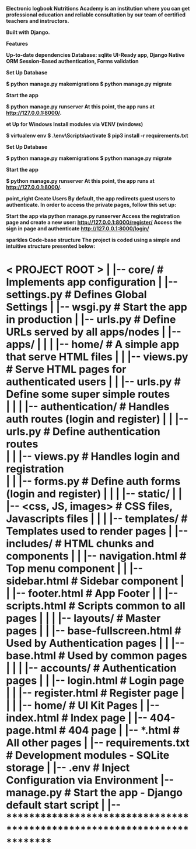 <strong>Electronic logbook<strong>
Nutritions Academy is an institution where you can get professional education and reliable consultation by our team of certified teachers and instructors.

<strong>Built with Django.<strong>


Features

Up-to-date dependencies
Database: sqlite
UI-Ready app, Django Native ORM
Session-Based authentication, Forms validation

Set Up Database

$ python manage.py makemigrations
$ python manage.py migrate

Start the app

$ python manage.py runserver
At this point, the app runs at http://127.0.0.1:8000/.


et Up for Windows
Install modules via VENV (windows)

$ virtualenv env
$ .\env\Scripts\activate
$ pip3 install -r requirements.txt

Set Up Database

$ python manage.py makemigrations
$ python manage.py migrate

Start the app

$ python manage.py runserver
At this point, the app runs at http://127.0.0.1:8000/.


point_right Create Users
By default, the app redirects guest users to authenticate. In order to access the private pages, follow this set up:

Start the app via python manage.py runserver
Access the registration page and create a new user:
http://127.0.0.1:8000/register/
Access the sign in page and authenticate
http://127.0.0.1:8000/login/

sparkles Code-base structure
The project is coded using a simple and intuitive structure presented below:
<br/>

< PROJECT ROOT >
   |
   |-- core/                               # Implements app configuration
   |    |-- settings.py                    # Defines Global Settings
   |    |-- wsgi.py                        # Start the app in production
   |    |-- urls.py                        # Define URLs served by all apps/nodes
   |
   |-- apps/
   |    |
   |    |-- home/                          # A simple app that serve HTML files
   |    |    |-- views.py                  # Serve HTML pages for authenticated users
   |    |    |-- urls.py                   # Define some super simple routes  
   |    |
   |    |-- authentication/                # Handles auth routes (login and register)
   |    |    |-- urls.py                   # Define authentication routes  
   |    |    |-- views.py                  # Handles login and registration  
   |    |    |-- forms.py                  # Define auth forms (login and register) 
   |    |
   |    |-- static/
   |    |    |-- <css, JS, images>         # CSS files, Javascripts files
   |    |
   |    |-- templates/                     # Templates used to render pages
   |         |-- includes/                 # HTML chunks and components
   |         |    |-- navigation.html      # Top menu component
   |         |    |-- sidebar.html         # Sidebar component
   |         |    |-- footer.html          # App Footer
   |         |    |-- scripts.html         # Scripts common to all pages
   |         |
   |         |-- layouts/                   # Master pages
   |         |    |-- base-fullscreen.html  # Used by Authentication pages
   |         |    |-- base.html             # Used by common pages
   |         |
   |         |-- accounts/                  # Authentication pages
   |         |    |-- login.html            # Login page
   |         |    |-- register.html         # Register page
   |         |
   |         |-- home/                      # UI Kit Pages
   |              |-- index.html            # Index page
   |              |-- 404-page.html         # 404 page
   |              |-- *.html                # All other pages
   |
   |-- requirements.txt                     # Development modules - SQLite storage
   |
   |-- .env                                 # Inject Configuration via Environment
   |-- manage.py                            # Start the app - Django default start script
   |
   |-- ************************************************************************
=======


